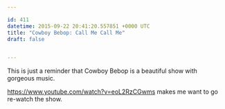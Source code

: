 ```yaml
---

id: 411
datetime: 2015-09-22 20:41:20.557851 +0000 UTC
title: "Cowboy Bebop: Call Me Call Me"
draft: false


---
```


This is just a reminder that Cowboy Bebop is a beautiful show with gorgeous music. 

https://www.youtube.com/watch?v=eoL2RzCGwms makes me want to go re-watch the show.
